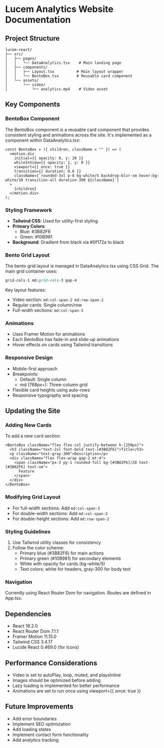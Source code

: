 # Lucem Analytics Website Documentation

## Project Structure
```
lucem-react/
├── src/
│   ├── pages/
│   │   └── DataAnalytics.tsx    # Main landing page
│   ├── components/
│   │   ├── Layout.tsx          # Main layout wrapper
│   │   └── BentoBox.tsx        # Reusable card component
│   └── assets/
│       └── video/
│           └── analytics.mp4    # Video asset
```

## Key Components

### BentoBox Component
The BentoBox component is a reusable card component that provides consistent styling and animations across the site. It's implemented as a component within DataAnalytics.tsx:

```tsx
const BentoBox = ({ children, className = "" }) => (
  <motion.div
    initial={{ opacity: 0, y: 20 }}
    whileInView={{ opacity: 1, y: 0 }}
    viewport={{ once: true }}
    transition={{ duration: 0.6 }}
    className={`rounded-3xl p-8 bg-white/5 backdrop-blur-sm hover:bg-white/10 transition-all duration-300 ${className}`}
  >
    {children}
  </motion.div>
);
```

### Styling Framework
- **Tailwind CSS**: Used for utility-first styling
- **Primary Colors**: 
  - Blue: #3B82F6
  - Green: #10B981
- **Background**: Gradient from black via #0f172a to black

### Bento Grid Layout
The bento grid layout is managed in DataAnalytics.tsx using CSS Grid. The main grid container uses:
```css
grid-cols-1 md:grid-cols-3 gap-4
```

Key layout features:
- Video section: `md:col-span-2 md:row-span-2`
- Regular cards: Single column/row
- Full-width sections: `md:col-span-3`

### Animations
- Uses Framer Motion for animations
- Each BentoBox has fade-in and slide-up animations
- Hover effects on cards using Tailwind transitions

### Responsive Design
- Mobile-first approach
- Breakpoints:
  - Default: Single column
  - md (768px+): Three-column grid
- Flexible card heights using auto-rows
- Responsive typography and spacing

## Updating the Site

### Adding New Cards
To add a new card section:
```tsx
<BentoBox className="flex flex-col justify-between h-[250px]">
  <h3 className="text-2xl font-bold text-[#3B82F6]">Title</h3>
  <p className="text-gray-300">Description</p>
  <div className="flex flex-wrap gap-2 mt-4">
    <span className="px-3 py-1 rounded-full bg-[#3B82F6]/20 text-[#3B82F6] text-sm">
      Feature
    </span>
  </div>
</BentoBox>
```

### Modifying Grid Layout
- For full-width sections: Add `md:col-span-3`
- For double-width sections: Add `md:col-span-2`
- For double-height sections: Add `md:row-span-2`

### Styling Guidelines
1. Use Tailwind utility classes for consistency
2. Follow the color scheme:
   - Primary blue (#3B82F6) for main actions
   - Primary green (#10B981) for secondary elements
   - White with opacity for cards (bg-white/5)
   - Text colors: white for headers, gray-300 for body text

### Navigation
Currently using React Router Dom for navigation. Routes are defined in App.tsx.

## Dependencies
- React 18.2.0
- React Router Dom 7.1.1
- Framer Motion 11.15.0
- Tailwind CSS 3.4.17
- Lucide React 0.469.0 (for icons)

## Performance Considerations
- Video is set to autoPlay, loop, muted, and playsInline
- Images should be optimized before adding
- Lazy loading is implemented for better performance
- Animations are set to run once using viewport={{ once: true }}

## Future Improvements
- Add error boundaries
- Implement SEO optimization
- Add loading states
- Implement contact form functionality
- Add analytics tracking
